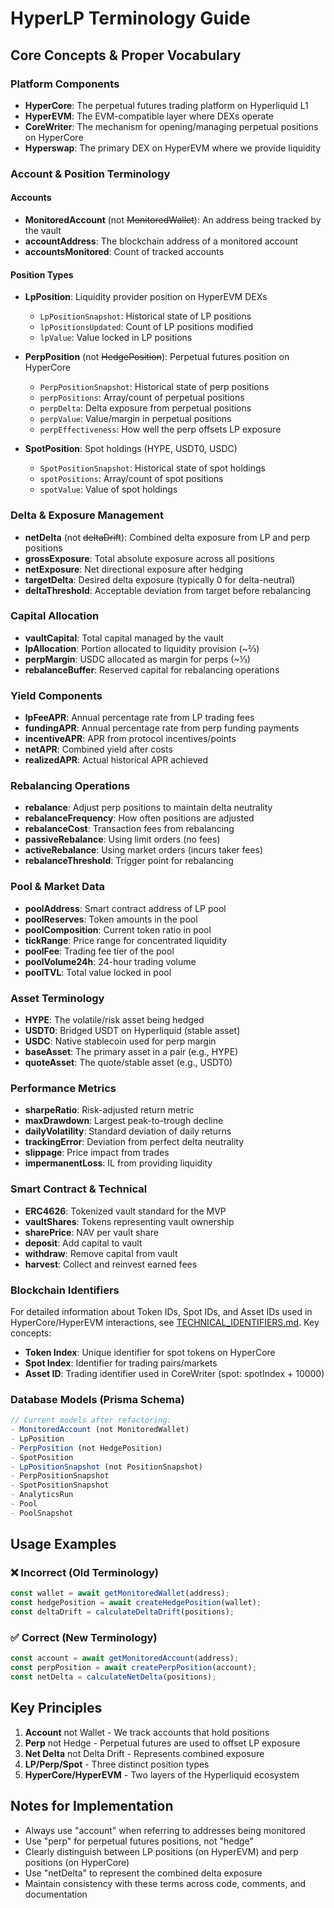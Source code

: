 # HyperLP Terminology Guide

## Core Concepts & Proper Vocabulary

### Platform Components
- **HyperCore**: The perpetual futures trading platform on Hyperliquid L1
- **HyperEVM**: The EVM-compatible layer where DEXs operate
- **CoreWriter**: The mechanism for opening/managing perpetual positions on HyperCore
- **Hyperswap**: The primary DEX on HyperEVM where we provide liquidity

### Account & Position Terminology

#### Accounts
- **MonitoredAccount** (not ~~MonitoredWallet~~): An address being tracked by the vault
- **accountAddress**: The blockchain address of a monitored account
- **accountsMonitored**: Count of tracked accounts

#### Position Types
- **LpPosition**: Liquidity provider position on HyperEVM DEXs
  - `LpPositionSnapshot`: Historical state of LP positions
  - `lpPositionsUpdated`: Count of LP positions modified
  - `lpValue`: Value locked in LP positions
  
- **PerpPosition** (not ~~HedgePosition~~): Perpetual futures position on HyperCore
  - `PerpPositionSnapshot`: Historical state of perp positions
  - `perpPositions`: Array/count of perpetual positions
  - `perpDelta`: Delta exposure from perpetual positions
  - `perpValue`: Value/margin in perpetual positions
  - `perpEffectiveness`: How well the perp offsets LP exposure

- **SpotPosition**: Spot holdings (HYPE, USDT0, USDC)
  - `SpotPositionSnapshot`: Historical state of spot holdings
  - `spotPositions`: Array/count of spot positions
  - `spotValue`: Value of spot holdings

### Delta & Exposure Management
- **netDelta** (not ~~deltaDrift~~): Combined delta exposure from LP and perp positions
- **grossExposure**: Total absolute exposure across all positions
- **netExposure**: Net directional exposure after hedging
- **targetDelta**: Desired delta exposure (typically 0 for delta-neutral)
- **deltaThreshold**: Acceptable deviation from target before rebalancing

### Capital Allocation
- **vaultCapital**: Total capital managed by the vault
- **lpAllocation**: Portion allocated to liquidity provision (~⅔)
- **perpMargin**: USDC allocated as margin for perps (~⅓)
- **rebalanceBuffer**: Reserved capital for rebalancing operations

### Yield Components
- **lpFeeAPR**: Annual percentage rate from LP trading fees
- **fundingAPR**: Annual percentage rate from perp funding payments
- **incentiveAPR**: APR from protocol incentives/points
- **netAPR**: Combined yield after costs
- **realizedAPR**: Actual historical APR achieved

### Rebalancing Operations
- **rebalance**: Adjust perp positions to maintain delta neutrality
- **rebalanceFrequency**: How often positions are adjusted
- **rebalanceCost**: Transaction fees from rebalancing
- **passiveRebalance**: Using limit orders (no fees)
- **activeRebalance**: Using market orders (incurs taker fees)
- **rebalanceThreshold**: Trigger point for rebalancing

### Pool & Market Data
- **poolAddress**: Smart contract address of LP pool
- **poolReserves**: Token amounts in the pool
- **poolComposition**: Current token ratio in pool
- **tickRange**: Price range for concentrated liquidity
- **poolFee**: Trading fee tier of the pool
- **poolVolume24h**: 24-hour trading volume
- **poolTVL**: Total value locked in pool

### Asset Terminology
- **HYPE**: The volatile/risk asset being hedged
- **USDT0**: Bridged USDT on Hyperliquid (stable asset)
- **USDC**: Native stablecoin used for perp margin
- **baseAsset**: The primary asset in a pair (e.g., HYPE)
- **quoteAsset**: The quote/stable asset (e.g., USDT0)

### Performance Metrics
- **sharpeRatio**: Risk-adjusted return metric
- **maxDrawdown**: Largest peak-to-trough decline
- **dailyVolatility**: Standard deviation of daily returns
- **trackingError**: Deviation from perfect delta neutrality
- **slippage**: Price impact from trades
- **impermanentLoss**: IL from providing liquidity

### Smart Contract & Technical
- **ERC4626**: Tokenized vault standard for the MVP
- **vaultShares**: Tokens representing vault ownership
- **sharePrice**: NAV per vault share
- **deposit**: Add capital to vault
- **withdraw**: Remove capital from vault
- **harvest**: Collect and reinvest earned fees

### Blockchain Identifiers
For detailed information about Token IDs, Spot IDs, and Asset IDs used in HyperCore/HyperEVM interactions, see [TECHNICAL_IDENTIFIERS.md](./TECHNICAL_IDENTIFIERS.md). Key concepts:
- **Token Index**: Unique identifier for spot tokens on HyperCore
- **Spot Index**: Identifier for trading pairs/markets
- **Asset ID**: Trading identifier used in CoreWriter (spot: spotIndex + 10000)

### Database Models (Prisma Schema)
```typescript
// Current models after refactoring:
- MonitoredAccount (not MonitoredWallet)
- LpPosition
- PerpPosition (not HedgePosition)
- SpotPosition
- LpPositionSnapshot (not PositionSnapshot)
- PerpPositionSnapshot
- SpotPositionSnapshot
- AnalyticsRun
- Pool
- PoolSnapshot
```

## Usage Examples

### ❌ Incorrect (Old Terminology)
```typescript
const wallet = await getMonitoredWallet(address);
const hedgePosition = await createHedgePosition(wallet);
const deltaDrift = calculateDeltaDrift(positions);
```

### ✅ Correct (New Terminology)
```typescript
const account = await getMonitoredAccount(address);
const perpPosition = await createPerpPosition(account);
const netDelta = calculateNetDelta(positions);
```

## Key Principles
1. **Account** not Wallet - We track accounts that hold positions
2. **Perp** not Hedge - Perpetual futures are used to offset LP exposure
3. **Net Delta** not Delta Drift - Represents combined exposure
4. **LP/Perp/Spot** - Three distinct position types
5. **HyperCore/HyperEVM** - Two layers of the Hyperliquid ecosystem

## Notes for Implementation
- Always use "account" when referring to addresses being monitored
- Use "perp" for perpetual futures positions, not "hedge"
- Clearly distinguish between LP positions (on HyperEVM) and perp positions (on HyperCore)
- Use "netDelta" to represent the combined delta exposure
- Maintain consistency with these terms across code, comments, and documentation
